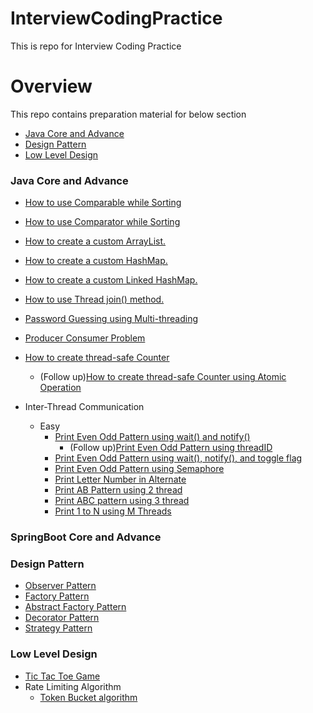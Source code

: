 # InterviewCodingPractice
This is repo for Interview Coding Practice

# Overview
This repo contains preparation material for below section
- [Java Core and Advance](#java-core-and-advance)
- [Design Pattern](#design-pattern)
- [Low Level Design](#low-level-design)

### Java Core and Advance
- [How to use Comparable while Sorting](JavaCoreAndAdvance/src/main/java/com/interview/practice/javacoreandadvance/comparable)
- [How to use Comparator while Sorting](JavaCoreAndAdvance/src/main/java/com/interview/practice/javacoreandadvance/comparator)
- [How to create a custom ArrayList.](JavaCoreAndAdvance/src/main/java/com/interview/practice/javacoreandadvance/customArrayList)
- [How to create a custom HashMap.](JavaCoreAndAdvance/src/main/java/com/interview/practice/javacoreandadvance/customeHashMap)
- [How to create a custom Linked HashMap.](JavaCoreAndAdvance/src/main/java/com/interview/practice/javacoreandadvance/customeLinkedHashMap)
- [How to use Thread join() method.](JavaCoreAndAdvance/src/main/java/com/interview/practice/javacoreandadvance/multiThreading)
- [Password Guessing using Multi-threading](JavaCoreAndAdvance/src/main/java/com/interview/practice/javacoreandadvance/multiThreading)
- [Producer Consumer Problem](JavaCoreAndAdvance/src/main/java/com/interview/practice/javacoreandadvance/multiThreading/producerConsumerProblem)
- [How to create thread-safe Counter](JavaCoreAndAdvance/src/main/java/com/interview/practice/javacoreandadvance/multiThreading/threadSaleCounter)
  - (Follow up)[How to create thread-safe Counter using Atomic Operation](JavaCoreAndAdvance/src/main/java/com/interview/practice/javacoreandadvance/multiThreading/threadSaleCounter)

- Inter-Thread Communication 
  - Easy
    - [Print Even Odd Pattern using wait() and notify()](JavaCoreAndAdvance/src/main/java/com/interview/practice/javacoreandadvance/multiThreading/easy/evenOddVersion1)
      - (Follow up)[Print Even Odd Pattern using threadID](JavaCoreAndAdvance/src/main/java/com/interview/practice/javacoreandadvance/multiThreading/easy/evenOddVersion3) 
    - [Print Even Odd Pattern using wait(), notify(), and toggle flag](JavaCoreAndAdvance/src/main/java/com/interview/practice/javacoreandadvance/multiThreading/easy/evenOddVersion2)
    - [Print Even Odd Pattern using Semaphore](JavaCoreAndAdvance/src/main/java/com/interview/practice/javacoreandadvance/multiThreading/easy/evenOddUsingSemaphore)
    - [Print Letter Number in Alternate](JavaCoreAndAdvance/src/main/java/com/interview/practice/javacoreandadvance/multiThreading/easy/LetterNumberAlternate)
    - [Print AB Pattern using 2 thread](JavaCoreAndAdvance/src/main/java/com/interview/practice/javacoreandadvance/multiThreading/easy/ABpatternPrint)
    - [Print ABC pattern using 3 thread](JavaCoreAndAdvance/src/main/java/com/interview/practice/javacoreandadvance/multiThreading/easy/ABCpatternPrint)
    - [Print 1 to N using M Threads](JavaCoreAndAdvance/src/main/java/com/interview/practice/javacoreandadvance/multiThreading/easy/OneToNroundRobin)
  

### SpringBoot Core and Advance

### Design Pattern
- [Observer Pattern](designPattern/src/main/java/com/interview/practice/designPattern/observerPattern/StockAdministrator.java)
- [Factory Pattern](designPattern/src/main/java/com/interview/practice/designPattern/factoryPattern/User.java)
- [Abstract Factory Pattern](designPattern/src/main/java/com/interview/practice/designPattern/abstractFactoryPattern/Customer.java)
- [Decorator Pattern](designPattern/src/main/java/com/interview/practice/designPattern/decoratorPattern/Customer.java)
- [Strategy Pattern](designPattern/src/main/java/com/interview/practice/designPattern/strategyPattern/User.java)


### Low Level Design
- [Tic Tac Toe Game](LowLevelDesign/src/main/java/com/interview/practice/lowleveldesign/Tic_Tac_Toe/TicTacToeGame.java)
- Rate Limiting Algorithm
  - [Token Bucket algorithm](LowLevelDesign/src/main/java/com/interview/practice/lowleveldesign/rateLimiting_algorithm/token_bucket/TokenBucketClient.java)